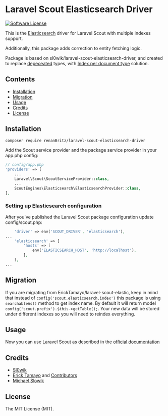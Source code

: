 # Laravel Scout Elasticsearch Driver

[![Software License](https://img.shields.io/badge/license-MIT-brightgreen.svg?style=flat-square)](LICENSE.md)

This is the [Elasticsearch](https://www.elastic.co/products/elasticsearch) driver for Laravel Scout with multiple indexes support.

Additionally, this package adds correction to entity fetching logic.

Package is based on sl0wik/laravel-scout-elasticsearch-driver, and created to replace [depeceated](https://www.elastic.co/guide/en/elasticsearch/reference/master/removal-of-types.html) types, with [Index per document type](https://www.elastic.co/guide/en/elasticsearch/reference/master/removal-of-types.html#_index_per_document_type) solution.

## Contents

- [Installation](#installation)
- [Migration](#migration)
- [Usage](#usage)
- [Credits](#credits)
- [License](#license)

## Installation

``` bash
composer require renanBritz/laravel-scout-elasticsearch-driver
```

Add the Scout service provider and the package service provider in your app.php config:

```php
// config/app.php
'providers' => [
    ...
    Laravel\Scout\ScoutServiceProvider::class,
    ...
    ScoutEngines\Elasticsearch\ElasticsearchProvider::class,
],
```

### Setting up Elasticsearch configuration

After you've published the Laravel Scout package configuration update config/scout.php:

```php
    'driver' => env('SCOUT_DRIVER', 'elasticsearch'),
...
    'elasticsearch' => [
        'hosts' => [
            env('ELASTICSEARCH_HOST', 'http://localhost'),
        ],
    ],
...
```
## Migration
If you are migrating from ErickTamayo/laravel-scout-elastic, keep in mind that instead of `config('scout.elasticsearch.index')` this package is using `searchableAs()` method to get index name. By default it will return model `config('scout.prefix').$this->getTable();`. Your new data will be stored under different indexes so you will need to reindex everything.

## Usage

Now you can use Laravel Scout as described in the [official documentation](https://laravel.com/docs/5.4/scout)

## Credits

- [Sl0wik](https://github.com/ericktamayo/sl0wik)
- [Erick Tamayo](https://github.com/ericktamayo) and [Contributors](https://github.com/ErickTamayo/laravel-scout-elastic/contributors)
- [Michael Slowik](https://github.com/sl0wik)

## License

The MIT License (MIT).
